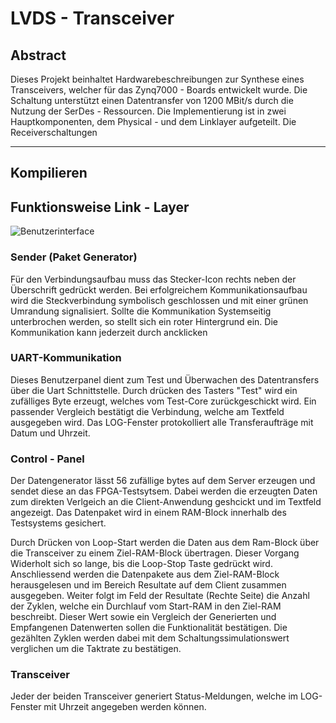 # LVDS - Transceiver

## Abstract

Dieses Projekt beinhaltet Hardwarebeschreibungen zur Synthese eines Transceivers, welcher für das Zynq7000 - Boards entwickelt wurde. Die Schaltung unterstützt einen Datentransfer von 1200 MBit/s durch die Nutzung der SerDes - Ressourcen. Die Implementierung ist in zwei Hauptkomponenten, dem Physical - und dem Linklayer aufgeteilt. Die Receiverschaltungen 

---

## Kompilieren


## Funktionsweise Link - Layer

![Benutzerinterface](hmi.png)

### Sender (Paket Generator) 

Für den Verbindungsaufbau muss das Stecker-Icon rechts neben der Überschrift gedrückt werden. Bei erfolgreichem Kommunikationsaufbau wird die Steckverbindung symbolisch geschlossen und mit einer grünen Umrandung signalisiert. Sollte die Kommunikation Systemseitig unterbrochen werden, so stellt sich ein roter Hintergrund ein. Die Kommunikation kann jederzeit durch ancklicken

### UART-Kommunikation

Dieses Benutzerpanel dient zum Test und Überwachen des Datentransfers über die Uart Schnittstelle. Durch drücken des Tasters "Test" wird ein zufälliges Byte erzeugt, welches vom Test-Core zurückgeschickt wird. Ein passender Vergleich bestätigt die Verbindung, welche am Textfeld ausgegeben wird. Das LOG-Fenster protokolliert alle Transferaufträge mit Datum und Uhrzeit. 

### Control - Panel

Der Datengenerator lässt 56 zufällige bytes auf dem Server erzeugen und sendet diese an das FPGA-Testsytsem. Dabei werden die erzeugten Daten zum direkten Verlgeich an die Client-Anwendung geshcickt und im Textfeld angezeigt. Das Datenpaket wird in einem RAM-Block innerhalb des Testsystems gesichert. 

Durch Drücken von Loop-Start werden die Daten aus dem Ram-Block über die Transceiver zu einem Ziel-RAM-Block übertragen. Dieser Vorgang Widerholt sich so lange, bis die Loop-Stop Taste gedrückt wird. Anschliessend werden die Datenpakete aus dem Ziel-RAM-Block herausgelesen und im Bereich Resultate auf dem Client zusammen ausgegeben. Weiter folgt im Feld der Resultate (Rechte Seite) die Anzahl der Zyklen, welche ein Durchlauf vom Start-RAM in den Ziel-RAM beschreibt. Dieser Wert sowie ein Vergleich der Generierten und Empfangenen Datenwerten sollen die Funktionalität bestätigen. Die gezählten Zyklen werden dabei mit dem Schaltungssimulationswert verglichen um die Taktrate zu bestätigen. 

### Transceiver

Jeder der beiden Transceiver generiert Status-Meldungen, welche im LOG-Fenster mit Uhrzeit angegeben werden können. 
